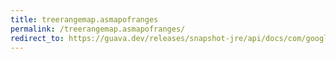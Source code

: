 ```yaml
---
title: treerangemap.asmapofranges
permalink: /treerangemap.asmapofranges/
redirect_to: https://guava.dev/releases/snapshot-jre/api/docs/com/google/common/collect/TreeRangeMap.html#asMapOfRanges--
---
```

